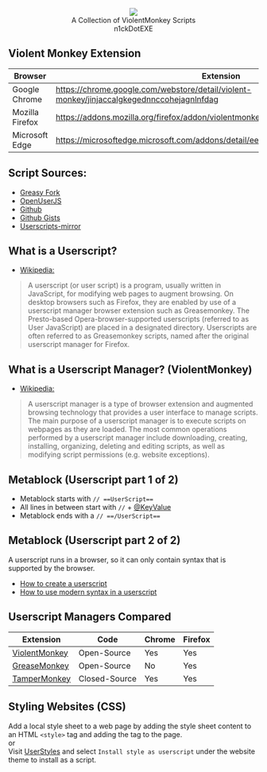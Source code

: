 <p align="center">
<a href="https://violentmonkey.github.io/"><img src="https://github.com/n1ckDotEXE/violentmonkey-scripts/blob/master/img/violentmonkey.png"></a>
<br>
A Collection of ViolentMonkey Scripts
<br>
n1ckDotEXE
</p>

## Violent Monkey Extension
| Browser         | Extension                                                                                 |
| --------------- | ----------------------------------------------------------------------------------------- |
| Google Chrome   | https://chrome.google.com/webstore/detail/violent-monkey/jinjaccalgkegednnccohejagnlnfdag |
| Mozilla Firefox | https://addons.mozilla.org/firefox/addon/violentmonkey/                                   |
| Microsoft Edge  | https://microsoftedge.microsoft.com/addons/detail/eeagobfjdenkkddmbclomhiblgggliao        |

## Script Sources:
* <a href="https://greasyfork.org/en">Greasy Fork</a>
* <a href="https://openuserjs.org/">OpenUserJS</a>
* <a href="https://github.com/search?q=%22%3D%3DUserScript%3D%3D%22">Github</a>
* <a href="https://gist.github.com/search?l=JavaScript&o=desc&q=%22%3D%3DUserScript%3D%3D%22&s=updated">Github Gists</a>
* <a href="https://userscripts-mirror.org/">Userscripts-mirror</a>

## What is a Userscript?
- <a href="https://en.wikipedia.org/wiki/Userscript">Wikipedia:</a>
> A userscript (or user script) is a program, usually written in JavaScript, for modifying web pages to augment browsing. On desktop browsers such as Firefox, they are enabled by use of a userscript manager browser extension such as Greasemonkey. The Presto-based Opera-browser-supported userscripts (referred to as User JavaScript) are placed in a designated directory. Userscripts are often referred to as Greasemonkey scripts, named after the original userscript manager for Firefox.

## What is a Userscript Manager? (ViolentMonkey)
- <a href="https://en.wikipedia.org/wiki/Userscript">Wikipedia:</a>
>A userscript manager is a type of browser extension and augmented browsing technology that provides a user interface to manage scripts. The main purpose of a userscript manager is to execute scripts on webpages as they are loaded. The most common operations performed by a userscript manager include downloading, creating, installing, organizing, deleting and editing scripts, as well as modifying script permissions (e.g. website exceptions).

## Metablock (Userscript part 1 of 2)
* Metablock starts with `// ==UserScript==`
* All lines in between start with `//` + <a href="https://violentmonkey.github.io/api/metadata-block/">@KeyValue</a>
* Metablock ends with a `// ==/UserScript==`

## Metablock (Userscript part 2 of 2)
A userscript runs in a browser, so it can only contain syntax that is supported by the browser.
<br>
* <a href="https://violentmonkey.github.io/guide/creating-a-userscript/">How to create a userscript</a>
* <a href="https://violentmonkey.github.io/guide/using-modern-syntax/">How to use modern syntax in a userscript</a>

## Userscript Managers Compared
|Extension|Code|Chrome|Firefox|
|-|-|-|-|
|<a href="https://violentmonkey.github.io/">ViolentMonkey</a>|Open-Source|Yes|Yes|
|<a href="https://github.com/greasemonkey/greasemonkey/">GreaseMonkey</a>|Open-Source|No|Yes|
|<a href="https://www.tampermonkey.net/">TamperMonkey</a>|Closed-Source|Yes|Yes|

## Styling Websites (CSS)
 Add a local style sheet to a web page by adding the style sheet content to an HTML `<style>` tag and adding the tag to the page.
 <br>
 or
 <br>
 Visit <a href="https://www.userstyles.org/">UserStyles</a> and select `Install style as userscript` under the website theme to install as a script.
